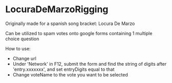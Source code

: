 # LocuraDeMarzoRigging

Originally made for a spanish song bracket: Locura De Marzo

Can be utilized to spam votes onto google forms containing 1 multiple choice question

How to use:
- Change url
- Under 'Network' in F12, submit the form and find the string of digits after 'entry.xxxxxxx', and set entryDigits equal to that
- Change voteName to the vote you want to be selected
